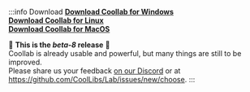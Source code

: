 :::info Download
[**Download Coollab for Windows**](/Coollab-Windows.exe)<br/>
[**Download Coollab for Linux**](/Coollab-Linux.sh)<br/>
[**Download Coollab for MacOS**](/Coollab-Mac.dmg)

🌱 **This is the _beta-8_ release** 🌱<br/>
Coollab is already usable and powerful, but many things are still to be improved.<br/>
Please share us your feedback [on our Discord](https://discord.gg/QEjqnEy4aT) or at https://github.com/CoolLibs/Lab/issues/new/choose.
:::